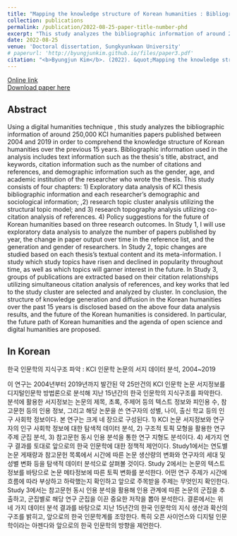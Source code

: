 ```yaml
---
title: "Mapping the knowledge structure of Korean humanities : Bibliographic data analysis of humanities journal articles in the Korea citation index, 2004~2019<br>(한국 인문학의 지식구조 파악 : KCI 인문학 논문의 서지 데이터 분석, 2004~2019)"
collection: publications
permalink: /publication/2022-08-25-paper-title-number-phd
excerpt: "This study analyzes the bibliographic information of around 250,000 KCI humanities papers published between 2004 and 2019 in order to comprehend the knowledge structure of Korean humanities over the previous 15 years. Bibliographic information used in the analysis includes text information such as the thesis's title, abstract, and keywords, citation information such as the number of citations and references, and demographic information such as the gender, age, and academic institution of the researcher who wrote the thesis."
date: 2022-08-25
venue: 'Doctoral dissertation, Sungkyunkwan University'
# paperurl: 'http://byungjunkim.github.io/files/paper3.pdf'
citation: "<b>Byungjun Kim</b>. (2022). &quot;Mapping the knowledge structure of Korean humanities : Bibliographic data analysis of humanities journal articles in the Korea citation index, 2004~2019.&quot; [Doctoral dissertation, Sungkyunkwan University]. http://www.riss.kr/link?id=T16395691"
---
```

[Online link](http://www.riss.kr/link?id=T16395691)  
[Download paper here](http://byungjunkim.github.io/files/phd.pdf)

## Abstract
Using a digital humanities technique , this study analyzes the bibliographic information of around 250,000 KCI humanities papers published between 2004 and 2019 in order to comprehend the knowledge structure of Korean humanities over the previous 15 years. Bibliographic information used in the analysis includes text information such as the thesis's title, abstract, and keywords, citation information such as the number of citations and references, and demographic information such as the gender, age, and academic institution of the researcher who wrote the thesis. This study consists of four chapters: 1) Exploratory data analysis of KCI thesis bibliographic information and each researcher’s demographic and sociological information; ,2) research topic cluster analysis utilizing the structural topic model; and 3) research topography analysis utilizing co-citation analysis of references. 4) Policy suggestions for the future of Korean humanities based on three research outcomes.
In Study 1, I will use exploratory data analysis to analyze the number of papers published by year, the change in paper output over time in the reference list, and the generation and gender of researchers. In Study 2, topic changes are studied based on each thesis’s textual content and its meta-information. I study which study topics have risen and declined in popularity throughout time, as well as which topics will garner interest in the future. In Study 3, groups of publications are extracted based on their citation relationships utilizing simultaneous citation analysis of references, and key works that led to the study cluster are selected and analyzed by cluster. In conclusion, the structure of knowledge generation and diffusion in the Korean humanities over the past 15 years is disclosed based on the above four data analysis results, and the future of the Korean humanities is considered. In particular, the future path of Korean humanities and the agenda of open science and digital humanities are proposed.

## In Korean
한국 인문학의 지식구조 파악 : KCI 인문학 논문의 서지 데이터 분석, 2004~2019

이 연구는 2004년부터 2019년까지 발간된 약 25만건의 KCI 인문학 논문 서지정보를 디지털인문학 방법론으로 분석해 지난 15년간의 한국 인문학의 지식구조를 파악한다. 분석에 활용한 서지정보는 논문의 제목, 초록, 주제어 등의 텍스트 정보와 피인용 수, 참고문헌 등의 인용 정보, 그리고 해당 논문을 쓴 연구자의 성별, 나이, 출신 학교 등의 인구 사회학 정보이다. 본 연구는 크게 네 장으로 구성된다. 1) KCI 논문 서지정보와 연구자의 인구 사회학 정보에 대한 탐색적 데이터 분석, 2) 구조적 토픽 모형을 활용한 연구 주제 군집 분석, 3) 참고문헌 동시 인용 분석을 통한 연구 지형도 분석이다. 4) 세가지 연구 결과를 토대로 앞으로의 한국 인문학에 대한 정책적 제언이다.
Study1에서는 연도별 논문 게재량과 참고문헌 목록에서 시간에 따른 논문 생산량의 변화와 연구자의 세대 및 성별 변화 등을 탐색적 데이터 분석으로 살펴볼 것이다. Study 2에서는 논문의 텍스트 정보를 바탕으로 논문 메타정보에 따른 토픽 변화를 분석한다. 어떤 연구 주제가 시간에 흐름에 따라 부상하고 하락했는지 확인하고 앞으로 주목받을 주제는 무엇인지 확인한다. Study 3에서는 참고문헌 동시 인용 분석을 활용해 인용 관계에 따른 논문의 군집을 추출하고, 군집별로 해당 연구 군집을 이끈 중요한 저작을 뽑아 분석한다. 결론에서는 위 네 가지 데이터 분석 결과를 바탕으로 지난 15년간의 한국 인문학의 지식 생산과 확산의 구조를 밝히고, 앞으로의 한국 인문학계를 조망한다. 특히 오픈 사이언스와 디지털 인문학이라는 아젠다와 앞으로의 한국 인문학의 방향을 제언한다.